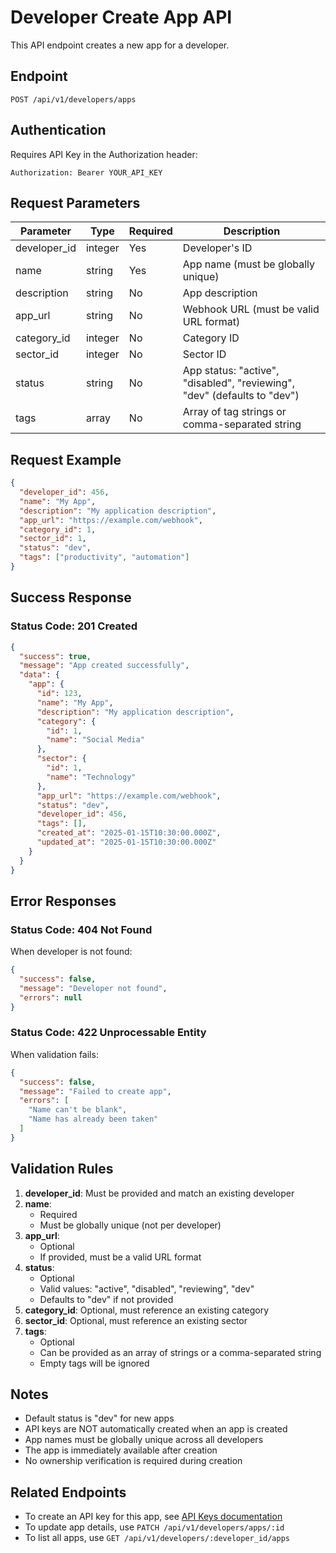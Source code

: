 # Developer Create App API

This API endpoint creates a new app for a developer.

## Endpoint

```
POST /api/v1/developers/apps
```

## Authentication

Requires API Key in the Authorization header:
```
Authorization: Bearer YOUR_API_KEY
```

## Request Parameters

| Parameter                        | Type    | Required | Description |
|----------------------------------|---------|----------|-------------|
| developer_id                     | integer | Yes      | Developer's ID |
| name                             | string  | Yes      | App name (must be globally unique) |
| description                      | string  | No       | App description |
| app_url                          | string  | No       | Webhook URL (must be valid URL format) |
| category_id                      | integer | No       | Category ID |
| sector_id                        | integer | No       | Sector ID |
| status                           | string  | No       | App status: "active", "disabled", "reviewing", "dev" (defaults to "dev") |
| tags                             | array   | No       | Array of tag strings or comma-separated string |

## Request Example

```json
{
  "developer_id": 456,
  "name": "My App",
  "description": "My application description",
  "app_url": "https://example.com/webhook",
  "category_id": 1,
  "sector_id": 1,
  "status": "dev",
  "tags": ["productivity", "automation"]
}
```

## Success Response

### Status Code: 201 Created

```json
{
  "success": true,
  "message": "App created successfully",
  "data": {
    "app": {
      "id": 123,
      "name": "My App",
      "description": "My application description",
      "category": {
        "id": 1,
        "name": "Social Media"
      },
      "sector": {
        "id": 1,
        "name": "Technology"
      },
      "app_url": "https://example.com/webhook",
      "status": "dev",
      "developer_id": 456,
      "tags": [],
      "created_at": "2025-01-15T10:30:00.000Z",
      "updated_at": "2025-01-15T10:30:00.000Z"
    }
  }
}
```

## Error Responses

### Status Code: 404 Not Found

When developer is not found:

```json
{
  "success": false,
  "message": "Developer not found",
  "errors": null
}
```

### Status Code: 422 Unprocessable Entity

When validation fails:

```json
{
  "success": false,
  "message": "Failed to create app",
  "errors": [
    "Name can't be blank",
    "Name has already been taken"
  ]
}
```

## Validation Rules

1. **developer_id**: Must be provided and match an existing developer
2. **name**: 
   - Required
   - Must be globally unique (not per developer)
3. **app_url**: 
   - Optional
   - If provided, must be a valid URL format
4. **status**: 
   - Optional
   - Valid values: "active", "disabled", "reviewing", "dev"
   - Defaults to "dev" if not provided
5. **category_id**: Optional, must reference an existing category
6. **sector_id**: Optional, must reference an existing sector
7. **tags**: 
   - Optional
   - Can be provided as an array of strings or a comma-separated string
   - Empty tags will be ignored

## Notes

- Default status is "dev" for new apps
- API keys are NOT automatically created when an app is created
- App names must be globally unique across all developers
- The app is immediately available after creation
- No ownership verification is required during creation

## Related Endpoints

- To create an API key for this app, see [API Keys documentation](./api_keys_create.md)
- To update app details, use `PATCH /api/v1/developers/apps/:id`
- To list all apps, use `GET /api/v1/developers/:developer_id/apps`

